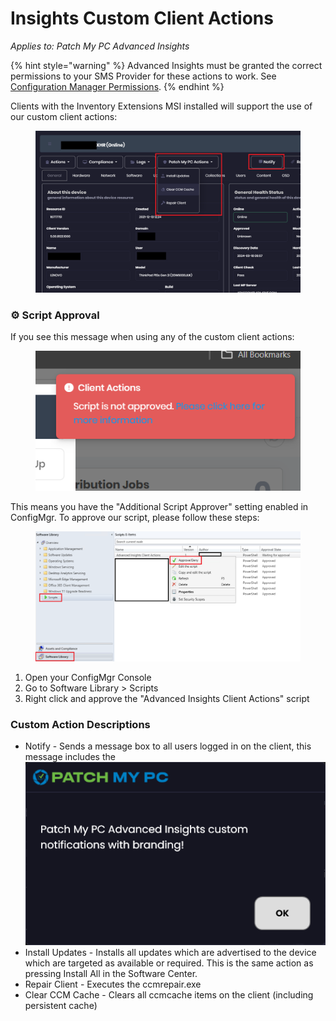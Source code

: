 # Insights Custom Client Actions

_Applies to: Patch My PC Advanced Insights_

{% hint style="warning" %}
Advanced Insights must be granted the correct permissions to your SMS Provider for these actions to work. See [Configuration Manager Permissions](../insights-configuration-manager-permission-requirements.md).
{% endhint %}

Clients with the Inventory Extensions MSI installed will support the use of our custom client actions:

<figure><img src="../../.gitbook/assets/ClientActions.png" alt=""><figcaption></figcaption></figure>

### ⚙ Script Approval

If you see this message when using any of the custom client actions:

<figure><img src="../../.gitbook/assets/image (968).png" alt=""><figcaption></figcaption></figure>

This means you have the "Additional Script Approver" setting enabled in ConfigMgr. To approve our script, please follow these steps:

<figure><img src="../../.gitbook/assets/script approval.png" alt=""><figcaption></figcaption></figure>

1. Open your ConfigMgr Console
2. Go to Software Library > Scripts
3. Right click and approve the "Advanced Insights Client Actions" script

### Custom Action Descriptions

* Notify - Sends a message box to all users logged in on the client, this message includes the \
  ![](<../../.gitbook/assets/image (2261).png>)
* Install Updates - Installs all updates which are advertised to the device which are targeted as available or required. This is the same action as pressing Install All in the Software Center.
* Repair Client - Executes the ccmrepair.exe
* Clear CCM Cache - Clears all ccmcache items on the client (including persistent cache)
